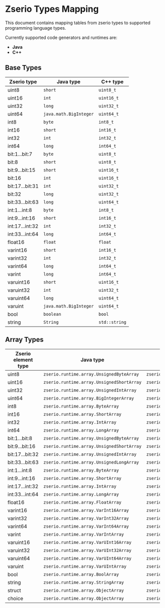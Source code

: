 # Zserio Types Mapping

This document contains mapping tables from zserio types to supported programming language types.

Currently supported code generators and runtimes are:
- **Java**
- **C++**

## Base Types

Zserio type     | Java type              | C++ type
--------------- |----------------------- |-------------
uint8           | `short`                | `uint8_t`
uint16          | `int`                  | `uint16_t`
uint32          | `long`                 | `uint32_t`
uint64          | `java.math.BigInteger` | `uint64_t`
int8            | `byte`                 | `int8_t`
int16           | `short`                | `int16_t`
int32           | `int`                  | `int32_t`
int64           | `long`                 | `int64_t`
bit:1...bit:7   | `byte`                 | `uint8_t`
bit:8           | `short`                | `uint8_t`
bit:9...bit:15  | `short`                | `uint16_t`
bit:16          | `int`                  | `uint16_t`
bit:17...bit:31 | `int`                  | `uint32_t`
bit:32          | `long`                 | `uint32_t`
bit:33...bit:63 | `long`                 | `uint64_t`
int:1...int:8   | `byte`                 | `int8_t`
int:9...int:16  | `short`                | `int16_t`
int:17...int:32 | `int`                  | `int32_t`
int:33...int:64 | `long`                 | `int64_t`
float16         | `float`                | `float`
varint16        | `short`                | `int16_t`
varint32        | `int`                  | `int32_t`
varint64        | `long`                 | `int64_t`
varint          | `long`                 | `int64_t`
varuint16       | `short`                | `uint16_t`
varuint32       | `int`                  | `uint32_t`
varuint64       | `long`                 | `uint64_t`
varuint         | `java.math.BigInteger` | `uint64_t`
bool            | `boolean`              | `bool`
string          | `String`               | `std::string`

## Array Types

Zserio element type | Java type                                 | C++ type
------------------- | ----------------------------------------- | ---------------------------
uint8               | `zserio.runtime.array.UnsignedByteArray`  | `zserio::UnsignedByteArray`
uint16              | `zserio.runtime.array.UnsignedShortArray` | `zserio::UnsignedShortArray`
uint32              | `zserio.runtime.array.UnsignedIntArray`   | `zserio::UnsignedIntArray`
uint64              | `zserio.runtime.array.BigIntegerArray`    | `zserio::UnsignedLongArray`
int8                | `zserio.runtime.array.ByteArray`          | `zserio::ByteArray`
int16               | `zserio.runtime.array.ShortArray`         | `zserio::ShortArray`
int32               | `zserio.runtime.array.IntArray`           | `zserio::IntArray`
int64               | `zserio.runtime.array.LongArray`          | `zserio::LongArray`
bit:1...bit:8       | `zserio.runtime.array.UnsignedByteArray`  | `zserio::UnsignedByteArray`
bit:9...bit:16      | `zserio.runtime.array.UnsignedShortArray` | `zserio::UnsignedShortArray`
bit:17...bit:32     | `zserio.runtime.array.UnsignedIntArray`   | `zserio::UnsignedIntArray`
bit:33...bit:63     | `zserio.runtime.array.UnsignedLongArray`  | `zserio::UnsignedLongArray`
int:1...int:8       | `zserio.runtime.array.ByteArray`          | `zserio::ByteArray`
int:9...int:16      | `zserio.runtime.array.ShortArray`         | `zserio::ShortArray`
int:17...int:32     | `zserio.runtime.array.IntArray`           | `zserio::IntArray`
int:33...int:64     | `zserio.runtime.array.LongArray`          | `zserio::LongArray`
float16             | `zserio.runtime.array.FloatArray`         | `zserio::FloatArray`
varint16            | `zserio.runtime.array.VarInt16Array`      | `zserio::VarInt16Array`
varint32            | `zserio.runtime.array.VarInt32Array`      | `zserio::VarInt32Array`
varint64            | `zserio.runtime.array.VarInt64Array`      | `zserio::VarInt64Array`
varint              | `zserio.runtime.array.VarIntArray`        | `zserio::VarIntArray`
varuint16           | `zserio.runtime.array.VarUInt16Array`     | `zserio::VarUInt16Array`
varuint32           | `zserio.runtime.array.VarUInt32Array`     | `zserio::VarUInt32Array`
varuint64           | `zserio.runtime.array.VarUInt64Array`     | `zserio::VarUInt64Array`
varuint             | `zserio.runtime.array.VarUIntArray`       | `zserio::VarUIntArray`
bool                | `zserio.runtime.array.BoolArray`          | `zserio::BoolArray`
string              | `zserio.runtime.array.StringArray`        | `zserio::StringArray`
struct              | `zserio.runtime.array.ObjectArray`        | `zserio::ObjectArray`
choice              | `zserio.runtime.array.ObjectArray`        | `zserio::ObjectArray`
